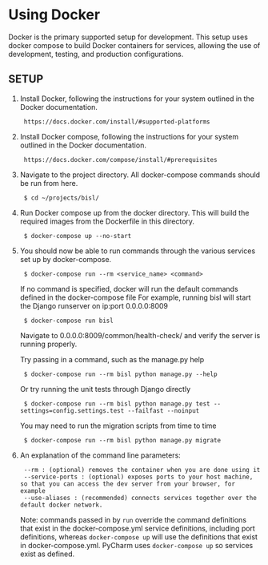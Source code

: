 # Using Docker

Docker is the primary supported setup for development. This setup uses docker compose to build Docker containers for services, allowing the use of development, testing, and production configurations.

## SETUP

1. Install Docker, following the instructions for your system outlined in the Docker documentation.

	    https://docs.docker.com/install/#supported-platforms

2. Install Docker compose, following the instructions for your system outlined in the Docker documentation.

	    https://docs.docker.com/compose/install/#prerequisites

3. Navigate to the project directory. All docker-compose commands should be run from here.

        $ cd ~/projects/bisl/

4. Run Docker compose up from the docker directory. This will build the required images from the Dockerfile in this directory.

	    $ docker-compose up --no-start

5. You should now be able to run commands through the various services set up by docker-compose.

	    $ docker-compose run --rm <service_name> <command>

    If no command is specified, docker will run the default commands defined in the docker-compose file
    For example, running bisl will start the Django runserver on ip:port 0.0.0.0:8009
    
        $ docker-compose run bisl
        
    Navigate to 0.0.0.0:8009/common/health-check/ and verify the server is running properly.
    
    Try passing in a command, such as the manage.py help
    
        $ docker-compose run --rm bisl python manage.py --help
        
    Or try running the unit tests through Django directly
    
        $ docker-compose run --rm bisl python manage.py test --settings=config.settings.test --failfast --noinput
        
    You may need to run the migration scripts from time to time
    
        $ docker-compose run --rm bisl python manage.py migrate
    
6. An explanation of the command line parameters:
        
        --rm : (optional) removes the container when you are done using it
        --service-ports : (optional) exposes ports to your host machine, so that you can access the dev server from your browser, for example
        --use-aliases : (recommended) connects services together over the default docker network.

    Note: commands passed in by `run` override the command definitions that exist in the docker-compose.yml service definitions, including port definitions, whereas
    `docker-compose up` will use the definitions that exist in docker-compose.yml. PyCharm uses `docker-compose up` so services exist as defined.
